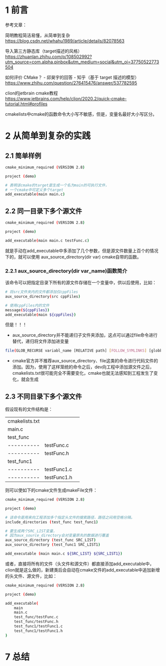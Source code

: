 # 1 前言

参考文章：

简明教程简洁易懂，从简单到复杂    https://blog.csdn.net/whahu1989/article/details/82078563

导入第三方静态库（target描述的风格）     https://zhuanlan.zhihu.com/p/108502992?utm_source=com.alpha.pinbox&utm_medium=social&utm_oi=37750522773504

如何评价 CMake？ - 邱昊宇的回答 - 知乎（基于 target 描述的模型）           https://www.zhihu.com/question/276415476/answer/537782595

clion的jetbrain cmake教程    https://www.jetbrains.com/help/clion/2020.2/quick-cmake-tutorial.html#profiles


cmakelists中cmake的函数命令大小写不敏感，但是，变量名最好大小写区分。

# 2 从简单到复杂的实践

## 2.1 简单样例

```bash
cmake_minimum_required (VERSION 2.8)

project (demo)

# 表明该cmake的target是生成一个名为main的可执行文件，
# 一个cmake中可定义多个target
add_executable(main main.c)
```

## 2.2 同一目录下多个源文件

```bash
cmake_minimum_required (VERSION 2.8)

project (demo)

add_executable(main main.c testFunc.c)
```

就是手动在add_executable中多添加了几个参数，但是源文件数量上百个的情况下的，就可以使用 aux_source_directory(dir var)  cmake自带的函数。

### 2.2.1 aux_source_directory(dir var_name)函数简介

该命令可以把指定目录下所有的源文件存储在一个变量中，供以后使用，比如：

```bash
# 将src文件夹内的文件都添加仅cppFiles
aux_source_directory(src cppFiles)

# 使用cppFiles内的文件
message(${cppFiles})
add_executable(main ${cppFiles})
```

但是！！！

* aux_source_directory并不能递归子文件夹添加，这点可以通过file命令进行替代，递归将文件添加进变量

```bash
file(GLOB_RECURSE variabl_name [RELATIVE path] [FOLLOW_SYMLINKS] [globbing expressions]...)
```

* cmake官方并不推荐aux_source_directory、file这类的命令进行代码文件的添加。因为，使用了这样笼统的命令之后，dev向工程中添加源文件之后，cmakelists.txt很可能完全不需要变化，cmake也就无法感知到工程发生了变化，就会生成

## 2.3 不同目录下多个源文件
假设现有的文件结构是：

|    |    |     |
| ---| ---| ---|
| cmakelists.txt |      |
| main.c         |      |
| test_func      |      |
|  ----------    |   testFunc.c|
|  ----------    |   testFunc.h|
| test_func1     |      |
|  ----------    |   testFunc1.c|
|  ----------    |   testFunc1.h|


则可以使如下的cmake文件生成makeFile文件：

```bash
cmake_minimum_required (VERSION 2.8)

project (demo)

# 该命令是用来向工程添加多个指定头文件的搜索路径，路径之间用空格分隔。
include_directories (test_func test_func1)

# 要生成两个SRC_LIST变量，
# 因为aux_source_directory会对变量原先的数据进行覆盖
aux_source_directory (test_func SRC_LIST)
aux_source_directory (test_func1 SRC_LIST1)

add_executable (main main.c ${SRC_LIST} ${SRC_LIST1})
```

或者，直接将所有的文件（头文件和源文件）都直接添加add_executable中，clion就是这么做的，新建类后会自动在cmake文件的add_executable中追加新增的头文件、源文件，比如：

```bash
cmake_minimum_required (VERSION 2.8)

project (demo)

add_executable(
    main 
    main.c
    test_func/testFunc.c
    test_func/testFunc.h
    test_func1/testFunc1.c
    test_func1/testFunc1.h
)
```





# 7 总结
